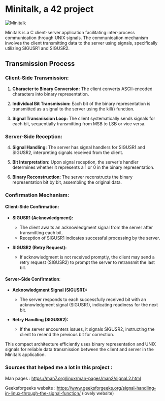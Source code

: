 # Minitalk, a 42 project

![Minitalk](https://github.com/ayogun/42-project-badges/blob/main/covers/cover-minitalk-bonus.png?raw=true)

Minitalk is a C client-server application facilitating inter-process communication through UNIX signals. The communication mechanism involves the client transmitting data to the server using signals, specifically utilizing SIGUSR1 and SIGUSR2.

## Transmission Process

### Client-Side Transmission:

1. **Character to Binary Conversion:**
   The client converts ASCII-encoded characters into binary representation.

2. **Individual Bit Transmission:**
   Each bit of the binary representation is transmitted as a signal to the server using the kill() function.

3. **Signal Transmission Loop:**
   The client systematically sends signals for each bit, sequentially transmitting from MSB to LSB or vice versa.

### Server-Side Reception:

4. **Signal Handling:**
   The server has signal handlers for SIGUSR1 and SIGUSR2, interpreting signals received from the client.

5. **Bit Interpretation:**
   Upon signal reception, the server's handler determines whether it represents a 1 or 0 in the binary representation.

6. **Binary Reconstruction:**
   The server reconstructs the binary representation bit by bit, assembling the original data.

### Confirmation Mechanism:

#### Client-Side Confirmation:

- **SIGUSR1 (Acknowledgment):**
  - The client awaits an acknowledgment signal from the server after transmitting each bit.
  - Reception of SIGUSR1 indicates successful processing by the server.

- **SIGUSR2 (Retry Request):**
  - If acknowledgment is not received promptly, the client may send a retry request (SIGUSR2) to prompt the server to retransmit the last bit.

#### Server-Side Confirmation:

- **Acknowledgment Signal (SIGUSR1):**
  - The server responds to each successfully received bit with an acknowledgment signal (SIGUSR1), indicating readiness for the next bit.

- **Retry Handling (SIGUSR2):**
  - If the server encounters issues, it signals SIGUSR2, instructing the client to resend the previous bit for correction.

This compact architecture efficiently uses binary representation and UNIX signals for reliable data transmission between the client and server in the Minitalk application.

### Sources that helped me a lot in this project : 

Man pages : https://man7.org/linux/man-pages/man2/signal.2.html

Geeksforgeeks website : https://www.geeksforgeeks.org/signal-handling-in-linux-through-the-signal-function/ (lovely website)
